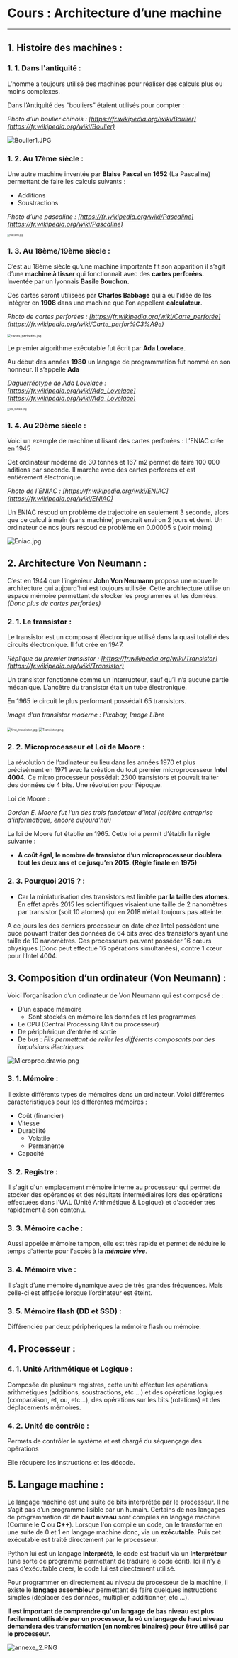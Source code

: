 # Cours : Architecture d’une machine

------

## 1. Histoire des machines :

### 1. 1. Dans l'antiquité :

L’homme a toujours utilisé des machines pour réaliser des calculs plus ou moins complexes.

Dans l’Antiquité des “bouliers” étaient utilisés pour compter : 

*Photo d’un boulier chinois : [https://fr.wikipedia.org/wiki/Boulier](https://fr.wikipedia.org/wiki/Boulier)*

![Boulier1.JPG](Images/Boulier1.jpg)

### 1. 2. Au 17ème siècle :

Une autre machine inventée par **Blaise Pascal** en **1652** (La Pascaline) permettant de faire les calculs suivants : 

- Additions
- Soustractions

*Photo d’une pascaline : [https://fr.wikipedia.org/wiki/Pascaline](https://fr.wikipedia.org/wiki/Pascaline)*

<img src="Images/Pascaline.jpg" alt="Pascaline.jpg" style="zoom: 33%;" />

### 1. 3. Au 18ème/19ème siècle :

C’est au 18ème siècle qu’une machine importante fit son apparition il s’agit d’une **machine à tisser** qui fonctionnait avec des **cartes perforées**. Inventée par un lyonnais **Basile Bouchon.** 

Ces cartes seront utilisées par **Charles Babbage** qui à eu l’idée de les intégrer en **1908** dans une machine que l’on appellera **calculateur**.

*Photo de cartes perforées : [https://fr.wikipedia.org/wiki/Carte_perforée](https://fr.wikipedia.org/wiki/Carte_perfor%C3%A9e)*

<img src="Images/cartes_perfores.jpg" alt="cartes_perforées.jpg" style="zoom: 50%;" />

Le premier algorithme exécutable fut écrit par **Ada Lovelace**.  

Au début des années **1980** un langage de programmation fut nommé en son honneur. Il s’appelle **Ada**

*Daguerréotype de Ada Lovelace : [https://fr.wikipedia.org/wiki/Ada_Lovelace](https://fr.wikipedia.org/wiki/Ada_Lovelace)*

<img src="Images/ada_lovelace.png" alt="ada_lovelace.png" style="zoom:33%;" />

### 1. 4. Au 20ème siècle :  

Voici un exemple de machine utilisant des cartes perforées : L’ENIAC crée en 1945

Cet ordinateur moderne de 30 tonnes et 167 m2 permet de faire 100 000 aditions par seconde. Il marche avec des cartes perforées et est entièrement électronique. 

*Photo de l’ENIAC : [https://fr.wikipedia.org/wiki/ENIAC](https://fr.wikipedia.org/wiki/ENIAC)*

Un ENIAC résoud un problème de trajectoire en seulement 3 seconde, alors que ce calcul à main (sans machine) prendrait environ 2 jours et demi. Un ordinateur de nos jours résoud ce problème en 0.00005 s (voir moins)

![Eniac.jpg](Images/Eniac.jpg)

## 2. Architecture Von Neumann :

C’est en 1944 que l’ingénieur **John Von Neumann** proposa une nouvelle architecture qui aujourd’hui est toujours utilisée. Cette architecture utilise un espace mémoire permettant de stocker les programmes et les données. *(Donc plus de cartes perforées)*

### 2. 1. Le transistor :

Le transistor est un composant électronique utilisé dans la quasi totalité des circuits électronique. Il fut crée en 1947. 

*Réplique du premier transistor : [https://fr.wikipedia.org/wiki/Transistor](https://fr.wikipedia.org/wiki/Transistor)*

Un transistor fonctionne comme un interrupteur, sauf qu’il n’a aucune partie mécanique. L’ancêtre du transistor était un tube électronique. 

En 1965 le circuit le plus performant possédait 65 transistors.

*Image d’un transistor moderne : Pixabay, Image Libre*

<img src="Images/first_transistor.jpg" alt="first_transistor.jpg" style="zoom: 50%;" />

<img src="Images/Transistor.png" alt="Transistor.png" style="zoom:50%;" />

### 2. 2. Microprocesseur et Loi de Moore :

La révolution de l’ordinateur eu lieu dans les années 1970 et plus précisément en 1971 avec la création du tout premier microprocesseur **Intel 4004.** Ce micro processeur possédait 2300 transistors et pouvait traiter des données de 4 bits. Une révolution pour l’époque.

Loi de Moore :

*Gordon E. Moore fut l’un des trois fondateur d’intel (célèbre entreprise d’informatique, encore aujourd’hui)*

La loi de Moore fut établie en 1965. Cette loi a permit d’établir la règle suivante :

- **A coût égal, le nombre de transistor d’un microprocesseur doublera tout les deux ans et ce jusqu’en 2015. (Règle finale en 1975)**

### 2. 3. Pourquoi 2015 ? : 

- Car la miniaturisation des transistors est limitée **par la taille des atomes**. En effet après 2015 les scientifiques visaient une taille de 2 nanomètres par transistor (soit 10 atomes) qui en 2018 n’était toujours pas atteinte.

A ce jours les des derniers processeur en date chez Intel possèdent une puce pouvant traiter des données de 64 bits avec des transistors ayant une taille de 10 nanomètres. Ces processeurs peuvent posséder 16 cœurs physiques (Donc peut effectué 16 opérations simultanées), contre 1 cœur pour l’Intel 4004.

## 3. Composition d’un ordinateur (Von Neumann) :

Voici l’organisation d’un ordinateur de Von Neumann qui est composé de :

- D’un espace mémoire
    - Sont stockés en mémoire les données et les programmes
- Le CPU (Central Processing Unit ou processeur)
- De périphérique d’entrée et sortie
- De bus : *Fils permettant de relier les différents composants par des impulsions électriques*

![Microproc.drawio.png](Images/Microproc.drawio.png)

### 3. 1. Mémoire :

Il existe différents types de mémoires dans un ordinateur. Voici différentes caractéristiques pour les différentes mémoires : 

- Coût (financier)
- Vitesse
- Durabilité
    - Volatile
    - Permanente
- Capacité

### 3. 2. Registre :

Il s'agit d'un emplacement mémoire interne au processeur qui permet de stocker des opérandes et des résultats intermédiaires lors des opérations effectuées dans l'UAL (Unité Arithmétique & Logique) et d'accéder très rapidement à son contenu.

### 3. 3. Mémoire cache :

Aussi appelée mémoire tampon, elle est très rapide et permet de réduire le temps d'attente pour l'accès à la ***mémoire vive***.

### 3. 4. Mémoire vive :

Il s’agit d’une mémoire dynamique avec de très grandes fréquences. Mais celle-ci est effacée lorsque l’ordinateur est éteint.

### 3. 5. Mémoire flash (DD et SSD) :

Différenciée par deux périphériques la mémoire flash ou mémoire. 

## 4. Processeur :

### 4. 1. Unité Arithmétique et Logique :

Composée de plusieurs registres, cette unité effectue les opérations arithmétiques (additions, soustractions, etc ...) et des opérations logiques (comparaison, et, ou, etc...), des opérations sur les bits (rotations) et des déplacements mémoires.  

### 4. 2. Unité de contrôle :

Permets de contrôler le système et est chargé du séquençage des opérations

Elle récupère les instructions et les décode.

## 5. Langage machine :

Le langage machine est une suite de bits interprétée par le processeur. Il ne s’agit pas d’un programme lisible par un humain. Certains de nos langages de programmation dit de **haut niveau** sont compilés en langage machine (Comme le **C** ou **C++**). Lorsque l'on compile un code, on le transforme en une suite de 0 et 1 en langage machine donc, via un **exécutable**. Puis cet exécutable est traité directement par le processeur.

Python lui est un langage **Interprété**, le code est traduit via un **Interpréteur** (une sorte de programme permettant de traduire le code écrit). Ici il n'y a pas d'exécutable créer, le code lui est directement utilisé. 

Pour programmer en directement au niveau du processeur de la machine, il existe le **langage assembleur** permettant de faire quelques instructions simples (déplacer des données, multiplier, additionner, etc ...).

**Il est important de comprendre qu'un langage de bas niveau est plus facilement utilisable par un processeur, la où un langage de haut niveau demandera des transformation (en nombres binaires) pour être utilisé par le processeur.**

![annexe_2.PNG](Images/annexe_2.png)